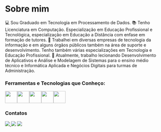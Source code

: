 # Sobre mim

:computer: Sou Graduado em Tecnologia em Processamento de Dados. 
:books: Tenho Licenciatura em Computação. Especialização em Educação Profissional e Tecnológica, especialização em Educação a Distância com enfase em formação de tutores.
:large_blue_circle: Trabalhei em diversas empresas de tecnologia da informação e em alguns órgãos públicos também na área de suporte e desenvolvimento. Tenho também várias especializações em Tecnologia e Educação Profissional.
:large_blue_circle: Atualmente, trabalho lecionando Desenvolvimento de Aplicativos e Análise e Modelagem de Sistemas para o ensino médio técnico e Informática Aplicada e Negócios Digitais para turmas de Administração.

### Ferramentas e Tecnologias que Conheço:
<img src="https://cdn.jsdelivr.net/gh/devicons/devicon/icons/github/github-original-wordmark.svg" width="40" height="40"/><img src="https://cdn.jsdelivr.net/gh/devicons/devicon/icons/html5/html5-original.svg" width="40" height="40"/><img src="https://cdn.jsdelivr.net/gh/devicons/devicon/icons/javascript/javascript-original.svg" width="40" height="40"/><img src="https://cdn.jsdelivr.net/gh/devicons/devicon/icons/vscode/vscode-original.svg" width="40" height="40"/><img src="https://cdn.jsdelivr.net/gh/devicons/devicon/icons/markdown/markdown-original.svg" width="40" height="40"/>

### Contatos
<a href="https://www.instagram.com/marcelomicalowski/" target="_blank"><img src="https://img.shields.io/badge/-Instagram-%23E4405F?style=for-the-badge&logo=instagram&logoColor=white" target="_blank"> </a><a href = "mailto:marcelo.micalowski@tecpuc.com.br"><img src="https://img.shields.io/badge/Gmail-D14836?style=for-the-badge&logo=gmail&logoColor=white" target="_blank"></a> <a href="https://www.linkedin.com/in/marcelo-aparecido-micalowski" target="_blank"><img src="https://img.shields.io/badge/-LinkedIn-%230077B5?style=for-the-badge&logo=linkedin&logoColor=white" target="_blank"></a>   
